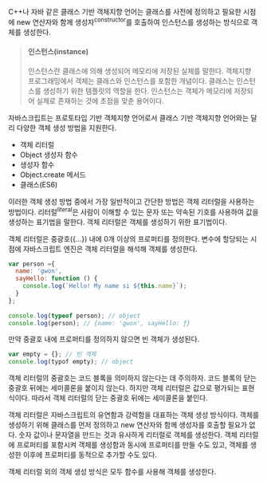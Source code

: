 C++나 자바 같은 클래스 기반 객체지향 언어는 클래스를 사전에 정의하고 필요한 시점에 new 연산자와 함께 생성자<sup>constructor</sup>를 호출하여 인스턴스를 생성하는 방식으로 객체를 생성한다.

> #### 인스턴스(instance)
> 인스턴스란 클래스에 의해 생성되어 메모리에 저장된 실체를 말한다. 객체지향 프로그래밍에서 객체는 클래스와 인스턴스를 포함한 개념이다. 클래스는 인스턴스를 생성하기 위한 템플릿의 역할을 한다. 인스턴스는 객체가 메모리에 저장되어 실제로 존재하는 것에 초점을 맞춘 용어이다.

자바스크립트는 프로토타입 기반 객체지향 언어로서 클래스 기반 객체지향 언어와는 달리 다양한 객체 생성 방법을 지원한다.

- 객체 리터럴
- Object 생성자 함수
- 생성자 함수
- Object.create 메서드
- 클래스(ES6)

이러한 객체 생성 방법 중에서 가장 일반적이고 간단한 방법은 객체 리터럴을 사용하는 방법이다. 리터럴<sup>literal</sup>은 사람이 이해할 수 있는 문자 또는 약속된 기호를 사용하여 값을 생성하는 표기법을 말한다. 객체 리터럴은 객체를 생성하기 위한 표기법이다.

객체 리터럴은 중광호({...}) 내에 0개 이상의 프로퍼티를 정의한다. 변수에 할당되는 시점에 자바스크립트 엔진은 객체 리터럴을 해석해 객체를 생성한다.

```javascript
var person ={  
  name: 'gwon',  
  sayHello: function () {  
    console.log(`Hello! My name si ${this.name}`);  
  }  
};  
  
console.log(typeof person); // object  
console.log(person); // {name: 'gwon', sayHello: ƒ}
```

만약 중괄호 내에 프로퍼티를 정의하지 않으면 빈 객체가 생성된다.

```javascript
var empty = {}; // 빈 객체
console.log(typof empty); // object
```

객체 리터럴의 중괄호는 코드 블록을 의미하지 않는다는 데 주의하자. 코드 블록의 닫는 중괄호 뒤에는 세미콜론을 붙이지 않는다. 하지만 객체 리터럴은 값으로 평가되는 표현식이다. 따라서 객체 리터럴의 닫는 중괄호 뒤에는 세미콜론을 붙인다.

객체 리터럴은 자바스크립트의 유연함과 강력함을 대표하는 객체 생성 방식이다. 객체를 생성하기 위해 클래스를 먼저 정의하고 new 연산자와 함께 생성자를 호출할 필요가 없다. 숫자 값이나 문자열을 만드는 것과 유사하게 리터럴로 객체를 생성한다. 객체 리터럴에 프로퍼티를 포함시켜 객체를 생성함과 동시에 프로퍼티를 만들 수도 있고, 객체를 생성한 이후에 프로퍼티를 동적으로 추가할 수도 있다.

객체 리터럴 외의 객체 생성 방식은 모두 함수를 사용해 객체를 생성한다.